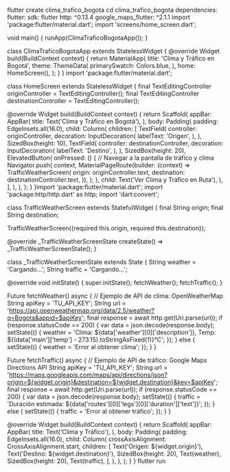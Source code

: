 flutter create clima_trafico_bogota
cd clima_trafico_bogota
dependencies:
  flutter:
    sdk: flutter
  http: ^0.13.4
  google_maps_flutter: ^2.1.1
import 'package:flutter/material.dart';
import 'screens/home_screen.dart';

void main() {
  runApp(ClimaTraficoBogotaApp());
}

class ClimaTraficoBogotaApp extends StatelessWidget {
  @override
  Widget build(BuildContext context) {
    return MaterialApp(
      title: 'Clima y Tráfico en Bogotá',
      theme: ThemeData(
        primarySwatch: Colors.blue,
      ),
      home: HomeScreen(),
    );
  }
}
import 'package:flutter/material.dart';

class HomeScreen extends StatelessWidget {
  final TextEditingController originController = TextEditingController();
  final TextEditingController destinationController = TextEditingController();

  @override
  Widget build(BuildContext context) {
    return Scaffold(
      appBar: AppBar(
        title: Text('Clima y Tráfico en Bogotá'),
      ),
      body: Padding(
        padding: EdgeInsets.all(16.0),
        child: Column(
          children: [
            TextField(
              controller: originController,
              decoration: InputDecoration(
                labelText: 'Origen',
              ),
            ),
            SizedBox(height: 10),
            TextField(
              controller: destinationController,
              decoration: InputDecoration(
                labelText: 'Destino',
              ),
            ),
            SizedBox(height: 20),
            ElevatedButton(
              onPressed: () {
                // Navegar a la pantalla de tráfico y clima
                Navigator.push(
                  context,
                  MaterialPageRoute(builder: (context) => TrafficWeatherScreen(
                    origin: originController.text,
                    destination: destinationController.text,
                  )),
                );
              },
              child: Text('Ver Clima y Tráfico en Ruta'),
            ),
          ],
        ),
      ),
    );
  }
}import 'package:flutter/material.dart';
import 'package:http/http.dart' as http;
import 'dart:convert';

class TrafficWeatherScreen extends StatefulWidget {
  final String origin;
  final String destination;

  TrafficWeatherScreen({required this.origin, required this.destination});

  @override
  _TrafficWeatherScreenState createState() => _TrafficWeatherScreenState();
}

class _TrafficWeatherScreenState extends State<TrafficWeatherScreen> {
  String weather = 'Cargando...';
  String traffic = 'Cargando...';

  @override
  void initState() {
    super.initState();
    fetchWeather();
    fetchTraffic();
  }

  Future<void> fetchWeather() async {
    // Ejemplo de API de clima: OpenWeatherMap
    String apiKey = 'TU_API_KEY';
    String url = 'https://api.openweathermap.org/data/2.5/weather?q=Bogota&appid=$apiKey';
    final response = await http.get(Uri.parse(url));
    if (response.statusCode == 200) {
      var data = json.decode(response.body);
      setState(() {
        weather = 'Clima: ${data['weather'][0]['description']}, Temp: ${(data['main']['temp'] - 273.15).toStringAsFixed(1)}°C';
      });
    } else {
      setState(() {
        weather = 'Error al obtener clima';
      });
    }
  }

  Future<void> fetchTraffic() async {
    // Ejemplo de API de tráfico: Google Maps Directions API
    String apiKey = 'TU_API_KEY';
    String url = 'https://maps.googleapis.com/maps/api/directions/json?origin=${widget.origin}&destination=${widget.destination}&key=$apiKey';
    final response = await http.get(Uri.parse(url));
    if (response.statusCode == 200) {
      var data = json.decode(response.body);
      setState(() {
        traffic = 'Duración estimada: ${data['routes'][0]['legs'][0]['duration']['text']}';
      });
    } else {
      setState(() {
        traffic = 'Error al obtener tráfico';
      });
    }
  }

  @override
  Widget build(BuildContext context) {
    return Scaffold(
      appBar: AppBar(
        title: Text('Clima y Tráfico'),
      ),
      body: Padding(
        padding: EdgeInsets.all(16.0),
        child: Column(
          crossAxisAlignment: CrossAxisAlignment.start,
          children: [
            Text('Origen: ${widget.origin}'),
            Text('Destino: ${widget.destination}'),
            SizedBox(height: 20),
            Text(weather),
            SizedBox(height: 20),
            Text(traffic),
          ],
        ),
      ),
    );
  }
}
flutter run

